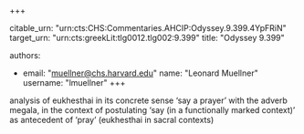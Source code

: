 +++


citable_urn: "urn:cts:CHS:Commentaries.AHCIP:Odyssey.9.399.4YpFRiN"
target_urn: "urn:cts:greekLit:tlg0012.tlg002:9.399"
title: "Odyssey 9.399"

authors:
- email: "muellner@chs.harvard.edu"
  name: "Leonard Muellner"
  username: "lmuellner"
+++

<p>analysis of eukhesthai in its concrete sense ‘say a prayer’ with the adverb megala, in the context of postulating ‘say (in a functionally marked context)’ as antecedent of ‘pray’ (eukhesthai in sacral contexts)</p>